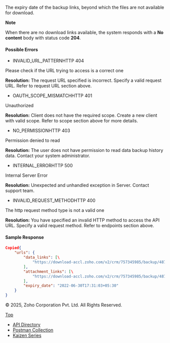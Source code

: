 
The expiry date of the backup links, beyond which the files are not available for download.


**Note**

When there are no download links available, the system responds with a **No content** body with status code **204**.

#### Possible Errors

- INVALID\_URL\_PATTERNHTTP 404



Please check if the URL trying to access is a correct one

**Resolution:** The request URL specified is incorrect. Specify a valid request URL. Refer to request URL section above.

- OAUTH\_SCOPE\_MISMATCHHTTP 401



Unauthorized

**Resolution:** Client does not have the required scope. Create a new client with valid scope. Refer to scope section above for more details.

- NO\_PERMISSIONHTTP 403



Permission denied to read

**Resolution:** The user does not have permission to read data backup history data. Contact your system administrator.

- INTERNAL\_ERRORHTTP 500



Internal Server Error

**Resolution:** Unexpected and unhandled exception in Server. Contact support team.

- INVALID\_REQUEST\_METHODHTTP 400



The http request method type is not a valid one

**Resolution:** You have specified an invalid HTTP method to access the API URL. Specify a valid request method. Refer to endpoints section above.


#### Sample Response

``` json
Copied{
    "urls": {
        "data_links": [\
            "https://download-accl.zoho.com/v2/crm/757345985/backup/4876876000001594004/Data_001.zip"\
        ],
        "attachment_links": [\
            "https://download-accl.zoho.com/v2/crm/757345985/backup/4876876000001594004/Attachments_001.zip"\
        ],
        "expiry_date": "2022-06-30T17:31:03+05:30"
    }
}
```

© 2025, Zoho Corporation Pvt. Ltd. All Rights Reserved.

[Top](https://www.zoho.com/crm/developer/docs/api/v7/get-backup-urls.html#top)

- [API Directory](https://www.zoho.com/crm/developer/docs/api-directory.html?source_from=qlink_)
- [Postman Collection](https://www.postman.com/zohocrmdevelopers/workspace/zoho-crm-developers/overview?source_from=qlink_)
- [Kaizen Series](https://www.zoho.com/crm/developer/docs/kaizen-series-directory.html?source_from=qlink_)